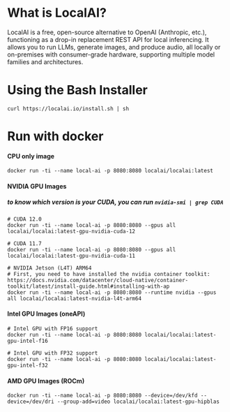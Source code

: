 # What is LocalAI?

LocalAI is a free, open-source alternative to OpenAI (Anthropic, etc.), functioning as a drop-in replacement REST API for local inferencing. It allows you to run LLMs, generate images, and produce audio, all locally or on-premises with consumer-grade hardware, supporting multiple model families and architectures.

# Using the Bash Installer 
```
curl https://localai.io/install.sh | sh
```
# Run with docker
#### CPU only image
```
docker run -ti --name local-ai -p 8080:8080 localai/localai:latest
```

#### NVIDIA GPU Images
##### to know which version is your CUDA, you can run `nvidia-smi | grep CUDA`
```
# CUDA 12.0
docker run -ti --name local-ai -p 8080:8080 --gpus all localai/localai:latest-gpu-nvidia-cuda-12

# CUDA 11.7
docker run -ti --name local-ai -p 8080:8080 --gpus all localai/localai:latest-gpu-nvidia-cuda-11

# NVIDIA Jetson (L4T) ARM64
# First, you need to have installed the nvidia container toolkit: https://docs.nvidia.com/datacenter/cloud-native/container-toolkit/latest/install-guide.html#installing-with-ap
docker run -ti --name local-ai -p 8080:8080 --runtime nvidia --gpus all localai/localai:latest-nvidia-l4t-arm64
```

#### Intel GPU Images (oneAPI)
```
# Intel GPU with FP16 support
docker run -ti --name local-ai -p 8080:8080 localai/localai:latest-gpu-intel-f16

# Intel GPU with FP32 support
docker run -ti --name local-ai -p 8080:8080 localai/localai:latest-gpu-intel-f32
```

#### AMD GPU Images (ROCm)
```
docker run -ti --name local-ai -p 8080:8080 --device=/dev/kfd --device=/dev/dri --group-add=video localai/localai:latest-gpu-hipblas
```